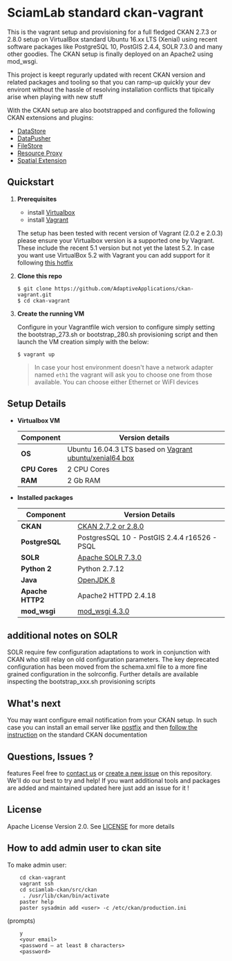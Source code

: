 # SciamLab standard ckan-vagrant

This is the vagrant setup and provisioning for a full fledged CKAN 2.7.3 or 2.8.0 setup on VirtualBox standard Ubuntu 16.xx LTS (Xenial) using recent software packages like PostgreSQL 10, PostGIS 2.4.4, SOLR 7.3.0 and many other goodies. The CKAN setup is finally deployed on an Apache2 using mod_wsgi.

This project is keept regurarly updated with recent CKAN version and related packages and tooling so that you can ramp-up quickly your dev environt without the hassle of resolving installation conflicts that tipically arise when playing with new stuff  

With the CKAN setup are also bootstrapped and configured the following CKAN extensions and plugins:
  * [DataStore](http://docs.ckan.org/en/latest/maintaining/datastore.html)
  * [DataPusher](http://docs.ckan.org/projects/datapusher/en/latest/)
  * [FileStore](http://docs.ckan.org/en/latest/maintaining/filestore.html)
  * [Resource Proxy](http://docs.ckan.org/en/latest/maintaining/data-viewer.html#resource-proxy)
  * [Spatial Extension](https://github.com/ckan/ckanext-spatial) 

## Quickstart

1. **Prerequisites**
    * install [Virtualbox](https://www.virtualbox.org/wiki/Downloads)
    * install [Vagrant](https://www.vagrantup.com/intro/getting-started/install.html)

    The setup has been tested with recent version of Vagrant (2.0.2 e 2.0.3)
    please ensure your Virtualbox version is a supported one by Vagrant. These include the recent 5.1 version but not yet the latest 5.2.
    In case you want use VirtualBox 5.2 with Vagrant you can add support for it following [this hotfix](https://github.com/hashicorp/vagrant/issues/9090#issuecomment-338084000)

2. **Clone this repo**

	```shell
	$ git clone https://github.com/AdaptiveApplications/ckan-vagrant.git
	$ cd ckan-vagrant
	```
3. **Create the running VM**

	Configure in your Vagrantfile wich version to configure simply setting the bootstrap_273.sh or bootstrap_280.sh provisioning script and then launch the VM creation simply with the below:

	```shell
	$ vagrant up
	```
	> In case your host environment doesn't have a network adapter named `eth1` the vagrant will ask you to choose one from those available. You can choose either Ethernet or WiFI devices


## Setup Details

* **Virtualbox VM**

	| **Component**       | **Version details**                                                                                          |
	|---------------------|--------------------------------------------------------------------------------------------------------------|
	| **OS**              | Ubuntu 16.04.3 LTS based on [Vagrant ubuntu/xenial64 box](https://atlas.hashicorp.com/ubuntu/boxes/xenial64) | 
	| **CPU Cores**       | 2 CPU Cores                                                                                                  |
	| **RAM**             | 2 Gb RAM                                                                                                     |


* **Installed packages**

	| **Component**    | **Version Details**                                                 |
	|------------------|---------------------------------------------------------------------|
	| **CKAN**         | [CKAN 2.7.2 or 2.8.0](https://github.com/ckan/ckan)                          |
	| **PostgreSQL**   | PostgresSQL 10 - PostGIS 2.4.4 r16526 - PSQL      		              |
	| **SOLR**         | [Apache SOLR 7.3.0](https://lucene.apache.org/solr/)                |
	| **Python 2**     | Python 2.7.12                                                       |
	| **Java**         | [OpenJDK 8](http://openjdk.java.net/)                               |
	| **Apache HTTP2** | Apache2 HTTPD 2.4.18                                                |
	| **mod_wsgi**     | [mod_wsgi 4.3.0](https://github.com/GrahamDumpleton/mod_wsgi)       |

## additional notes on SOLR
SOLR require few configuration adaptations to work in conjunction with CKAN who still relay on old configuration parameters.
The key deprecated configuration has been moved from the schema.xml file to a more fine grained configuration in the solrconfig.
Further details are available inspecting the bootstrap_xxx.sh provisioning scripts


## What's next
You may want configure email notification from your CKAN setup. In such case you can install an email server like [postfix]() and then [follow the instruction](http://docs.ckan.org/en/latest/maintaining/email-notifications.html) on the standard CKAN documentation

## Questions, Issues ?
features Feel free to [contact us](https://www.sciamlab.com/contact) or [create a new issue](issues/new) on this repository. We'll do our best to try and help!
If you want additional tools and packages are added and maintained updated here just add an issue for it !

## License
Apache License Version 2.0. See [LICENSE](LICENSE) for more details


## How to add admin user to ckan site
To make admin user:
		
		cd ckan-vagrant
		vagrant ssh
	 	cd sciamlab-ckan/src/ckan
	 	 . /usr/lib/ckan/bin/activate
	  	paster help
		paster sysadmin add <user> -c /etc/ckan/production.ini 
		
(prompts)

		y
		<your email>
		<password — at least 8 characters>
	 	<password>
